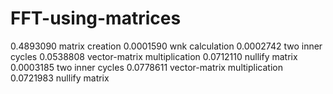 # FFT-using-matrices
0.4893090 matrix creation
0.0001590 wnk calculation
0.0002742 two inner cycles
0.0538808 vector-matrix multiplication
0.0712110 nullify matrix
0.0003185 two inner cycles
0.0778611 vector-matrix multiplication
0.0721983 nullify matrix
